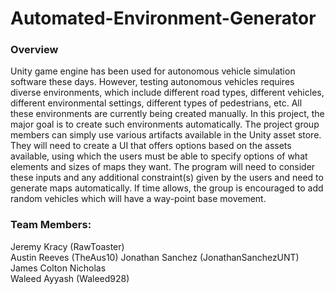 # Automated-Environment-Generator
### Overview
Unity game engine has been used for autonomous vehicle simulation software these days. However, testing autonomous vehicles requires diverse environments, which include different road types, different vehicles, different environmental settings, different types of pedestrians, etc. All these environments are currently being created manually. In this project, the major goal is to create such environments automatically. The project group members can simply use various artifacts available in the Unity asset store. They will need to create a UI that offers options based on the assets available, using which the users must be able to specify options of what elements and sizes of maps they want. The program will need to consider these inputs and any additional constraint(s) given by the users and need to generate maps automatically. If time allows, the group is encouraged to add random vehicles which will have a way-point base movement.

### Team Members:
  Jeremy Kracy (RawToaster)  
  Austin Reeves (TheAus10)
  Jonathan Sanchez (JonathanSanchezUNT)
  James Colton Nicholas  
  Waleed Ayyash (Waleed928)
